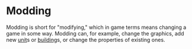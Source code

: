 # Modding

Modding is short for "modifying," which in game terms means changing a game in some way. Modding can, for example, change the graphics, add new [unit](unit)s or [building](building)s, or change the properties of existing ones.